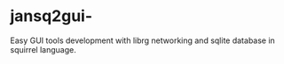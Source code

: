 # jansq2gui-
Easy GUI tools development with librg networking and sqlite database in squirrel language.
